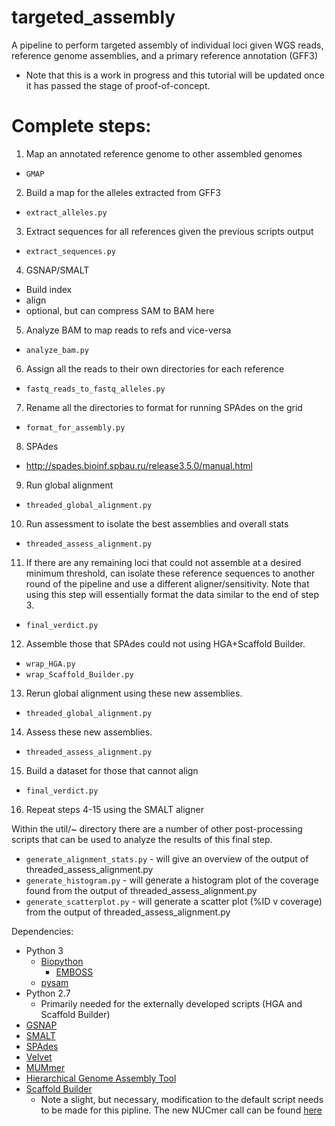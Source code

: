 # targeted_assembly
A pipeline to perform targeted assembly of individual loci given WGS reads, reference genome assemblies, and a primary reference annotation (GFF3)

* Note that this is a work in progress and this tutorial will be updated once it has passed the stage of proof-of-concept.

# Complete steps:
1. Map an annotated reference genome to other assembled genomes
  * `GMAP`
2. Build a map for the alleles extracted from GFF3
  * `extract_alleles.py` 
3. Extract sequences for all references given the previous scripts output
  * `extract_sequences.py` 
4. GSNAP/SMALT
  * Build index
  * align
  * optional, but can compress SAM to BAM here
5. Analyze BAM to map reads to refs and vice-versa 
  * `analyze_bam.py`
6. Assign all the reads to their own directories for each reference
  * `fastq_reads_to_fastq_alleles.py`
7. Rename all the directories to format for running SPAdes on the grid 
  * `format_for_assembly.py`
8. SPAdes
  * http://spades.bioinf.spbau.ru/release3.5.0/manual.html
9. Run global alignment 
  * `threaded_global_alignment.py`
10. Run assessment to isolate the best assemblies and overall stats
  * `threaded_assess_alignment.py`
11. If there are any remaining loci that could not assemble at a desired minimum threshold, can isolate these reference sequences to another round of the pipeline and use a different aligner/sensitivity. Note that using this step will essentially format the data similar to the end of step 3. 
  * `final_verdict.py`
12. Assemble those that SPAdes could not using HGA+Scaffold Builder.
  * `wrap_HGA.py`
  * `wrap_Scaffold_Builder.py`
13. Rerun global alignment using these new assemblies.
  * `threaded_global_alignment.py`
14. Assess these new assemblies.
  * `threaded_assess_alignment.py`
15. Build a dataset for those that cannot align
  * `final_verdict.py`
16. Repeat steps 4-15 using the SMALT aligner

Within the util/~ directory there are a number of other post-processing scripts that can
be used to analyze the results of this final step. 
* `generate_alignment_stats.py` - will give an overview of the output of threaded_assess_alignment.py
* `generate_histogram.py` - will generate a histogram plot of the coverage found from the output of threaded_assess_alignment.py
* `generate_scatterplot.py` - will generate a scatter plot (%ID v coverage) from the output of threaded_assess_alignment.py


Dependencies:
- Python 3
  * [Biopython](https://pypi.python.org/pypi/biopython/1.66)
    * [EMBOSS](http://emboss.open-bio.org/)
  * [pysam](https://pypi.python.org/pypi/pysam)
- Python 2.7
  * Primarily needed for the externally developed scripts (HGA and Scaffold Builder)
- [GSNAP](http://research-pub.gene.com/gmap/)
- [SMALT](http://www.sanger.ac.uk/science/tools/smalt-0)
- [SPAdes](http://bioinf.spbau.ru/spades)
- [Velvet](https://www.ebi.ac.uk/~zerbino/velvet/)
- [MUMmer](http://mummer.sourceforge.net/manual/)
- [Hierarchical Genome Assembly Tool](https://github.com/aalokaily/Hierarchical-Genome-Assembly-HGA)
- [Scaffold Builder](https://github.com/metageni/Scaffold_builder)
  * Note a slight, but necessary, modification to the default script needs to be made for this pipline. The new NUCmer call can be found [here](https://github.com/jmatsumura/Scaffold_builder/blob/master/scaffold_builder.py)
